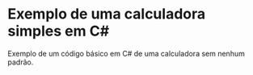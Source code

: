 # Exemplo de uma calculadora simples em C#

Exemplo de um código básico em C# de uma calculadora sem nenhum padrão.
